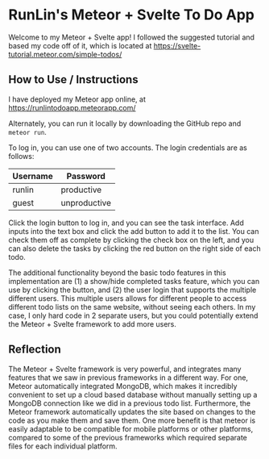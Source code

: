 # RunLin's Meteor + Svelte To Do App

Welcome to my Meteor + Svelte app! I followed the suggested tutorial and based my code off of it, which is located at https://svelte-tutorial.meteor.com/simple-todos/

## How to Use / Instructions

I have deployed my Meteor app online, at https://runlintodoapp.meteorapp.com/

Alternately, you can run it locally by downloading the GitHub repo and `meteor run`.

To log in, you can use one of two accounts. The login credentials are as follows:

| Username      | Password |
| ----------- | ----------- |
| runlin      | productive       |
| guest   | unproductive        |

Click the login button to log in, and you can see the task interface. Add inputs into the text box and click the add button to add it to the list. You can check them off as complete by clicking the check box on the left, and you can also delete the tasks by clicking the red button on the right side of each todo.

The additional functionality beyond the basic todo features in this implementation are (1) a show/hide completed tasks feature, which you can use by clicking the button, and (2) the user login that supports the multiple different users. This multiple users allows for different people to access different todo lists on the same website, without seeing each others. In my case, I only hard code in 2 separate users, but you could potentially extend the Meteor + Svelte framework to add more users.

## Reflection

The Meteor + Svelte framework is very powerful, and integrates many features that we saw in previous frameworks in a different way. For one, Meteor automatically integrated MongoDB, which makes it incredibly convenient to set up a cloud based database without manually setting up a MongoDB connection like we did in a previous todo list. Furthermore, the Meteor framework automatically updates the site based on changes to the code as you make them and save them. One more benefit is that meteor is easily adaptable to be compatible for mobile platforms or other platforms, compared to some of the previous frameworks which required separate files for each individual platform.
